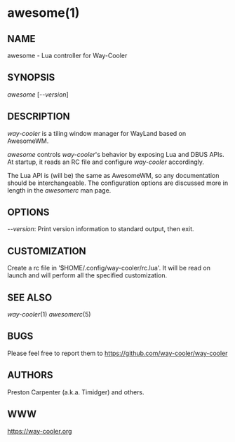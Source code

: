 awesome(1)
==========

NAME
----

awesome - Lua controller for Way-Cooler

SYNOPSIS
--------

*awesome* [*--version*]

DESCRIPTION
-----------

*way-cooler* is a tiling window manager for WayLand based on AwesomeWM.

*awesome* controls *way-cooler*'s behavior by exposing Lua and DBUS APIs. At startup, it reads an RC file and configure *way-cooler* accordingly.

The Lua API is (will be) the same as AwesomeWM, so any documentation should be interchangeable. The configuration options are discussed more in length in the *awesomerc* man page.

OPTIONS
-------
*--version*:
    Print version information to standard output, then exit.

CUSTOMIZATION
-------------
Create a rc file in '$HOME/.config/way-cooler/rc.lua'. It will be read on launch and will perform all the specified customization.

SEE ALSO
--------
*way-cooler*(1) *awesomerc*(5)

BUGS
----
Please feel free to report them to https://github.com/way-cooler/way-cooler

AUTHORS
-------
Preston Carpenter (a.k.a. Timidger) and others.

WWW
---
https://way-cooler.org
